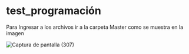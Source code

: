 # test_programación

Para Ingresar a los archivos ir a la carpeta Master como se muestra en la imagen

![Captura de pantalla (307)](https://user-images.githubusercontent.com/103322951/200001285-1b83ebf4-cc15-4524-847c-0d63d492ff21.png)
